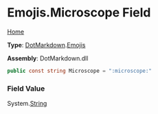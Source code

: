# Emojis\.Microscope Field

[Home](../../../README.md)

**Type**: [DotMarkdown](../../README.md)\.[Emojis](../README.md)

**Assembly**: DotMarkdown\.dll

```csharp
public const string Microscope = ":microscope:"
```

### Field Value

System\.[String](https://docs.microsoft.com/en-us/dotnet/api/system.string)